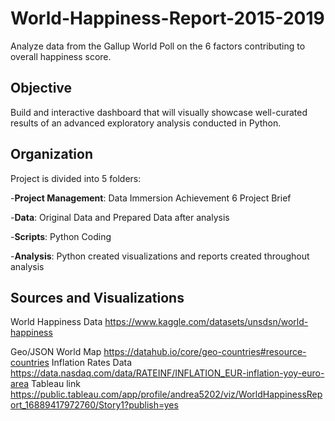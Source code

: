 # World-Happiness-Report-2015-2019
Analyze data from the Gallup World Poll on the 6 factors contributing to overall happiness score. 
## Objective
Build and interactive dashboard that will visually showcase well-curated results of an advanced exploratory analysis conducted in Python. 
## Organization
Project is divided into 5 folders:

-**Project Management**: Data Immersion Achievement 6 Project Brief

-**Data**: Original Data and Prepared Data after analysis

-**Scripts**: Python Coding

-**Analysis**: Python created visualizations and reports created throughout analysis
## Sources and Visualizations
World Happiness Data https://www.kaggle.com/datasets/unsdsn/world-happiness

Geo/JSON World Map https://datahub.io/core/geo-countries#resource-countries
Inflation Rates Data https://data.nasdaq.com/data/RATEINF/INFLATION_EUR-inflation-yoy-euro-area
Tableau link https://public.tableau.com/app/profile/andrea5202/viz/WorldHappinessReport_16889417972760/Story1?publish=yes
